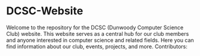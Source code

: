 # DCSC-Website
Welcome to the repository for the DCSC (Dunwoody Computer Science Club) website. This website serves as a central hub for our club members and anyone interested in computer science and related fields. Here you can find information about our club, events, projects, and more.
Contributors:
